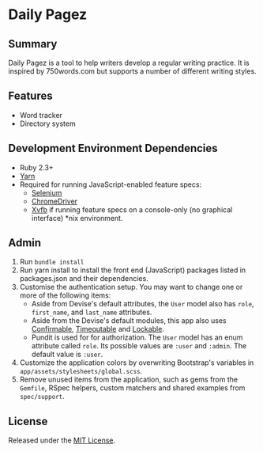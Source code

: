 # Daily Pagez

## Summary
Daily Pagez is a tool to help writers develop a regular writing practice. It is
inspired by 750words.com but supports a number of different writing styles.

## Features
- Word tracker
- Directory system

## Development Environment Dependencies
- Ruby 2.3+
- [Yarn](https://yarnpkg.com/en/docs/install)
- Required for running JavaScript-enabled feature specs:
    - [Selenium](http://www.seleniumhq.org/projects/webdriver/)
    - [ChromeDriver](https://sites.google.com/a/chromium.org/chromedriver/)
    - [Xvfb](https://www.x.org/archive/X11R7.6/doc/man/man1/Xvfb.1.xhtml) if running feature specs on a console-only (no graphical
    interface) *nix environment.

## Admin
1. Run `bundle install`
2. Run yarn install to install the front end (JavaScript) packages listed in packages.json and their dependencies.
3. Customise the authentication setup. You may want to change one or more of
the following items:
    - Aside from Devise's default attributes,
    the `User` model also has `role`, `first_name`, and `last_name` attributes.
    - Aside from the Devise's default modules, this app also uses
    [Confirmable](http://www.rubydoc.info/github/plataformatec/devise/Devise/Models/Confirmable),
    [Timeoutable](http://www.rubydoc.info/github/plataformatec/devise/Devise/Models/Timeoutable)
    and
    [Lockable](http://www.rubydoc.info/github/plataformatec/devise/Devise/Models/Lockable).
    - Pundit is used for for authorization. The `User` model has an enum
    attribute called `role`. Its possible values are `:user` and `:admin`. The
    default value is `:user`.
4. Customize the application colors by overwriting Bootstrap's variables in
`app/assets/stylesheets/global.scss`.
5. Remove unused items from the application, such as gems from the `Gemfile`,
RSpec helpers, custom matchers and shared examples from `spec/support`.


## License

Released under the [MIT License](https://opensource.org/licenses/MIT).
